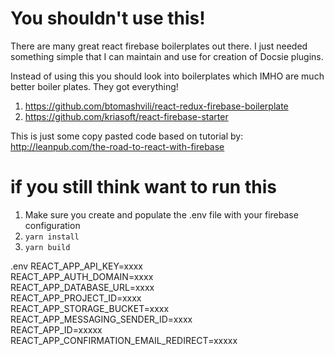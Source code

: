 # You shouldn't use this!
There are many great react firebase boilerplates out there. 
I just needed something simple that I can maintain and use for creation of Docsie plugins. 


Instead of using this you should look into boilerplates which IMHO are much better boiler plates. They got everything! 
1. https://github.com/btomashvili/react-redux-firebase-boilerplate
2. https://github.com/kriasoft/react-firebase-starter


This is just some copy pasted code based on tutorial by: http://leanpub.com/the-road-to-react-with-firebase

# if you still think want to run this 

1. Make sure you create and populate the .env file with your firebase configuration
2. `yarn install`
3. `yarn build`

 .env
REACT_APP_API_KEY=xxxx <br />
REACT_APP_AUTH_DOMAIN=xxxx <br />
REACT_APP_DATABASE_URL=xxxx <br />
REACT_APP_PROJECT_ID=xxxx <br /> 
REACT_APP_STORAGE_BUCKET=xxxx <br />
REACT_APP_MESSAGING_SENDER_ID=xxxx <br />
REACT_APP_ID=xxxxx <br />
REACT_APP_CONFIRMATION_EMAIL_REDIRECT=xxxxx <br />

